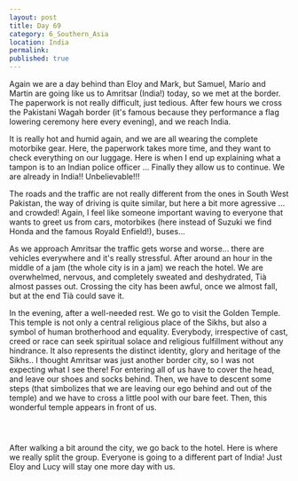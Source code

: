```yaml
---
layout: post
title: Day 69
category: 6_Southern_Asia
location: India
permalink: 
published: true
---
```


Again we are a day behind than Eloy and Mark, but Samuel, Mario and Martin are going like us to Amritsar (India!) today, so we met at the border. The paperwork is not really difficult, just tedious. After few hours we cross the Pakistani Wagah border (it's famous because they performance a flag lowering ceremony here every evening), and we reach India.

It is really hot and humid again, and we are all wearing the complete motorbike gear. Here, the paperwork takes more time, and they want to check everything on our luggage. Here is when I end up explaining what a tampon is to an Indian police officer ... Finally they allow us to continue. We are already in India!! Unbelievable!!!

The roads and the traffic are not really different from the ones in South West Pakistan, the way of driving is quite similar, but here a bit more agressive ... and crowded! Again, I feel like someone important waving to everyone that wants to greet us from cars, motorbikes (here instead of Suzuki we find Honda and the famous Royald Enfield!), buses...

As we approach Amritsar the traffic gets worse and worse... there are vehicles everywhere and it's really stressful. After around an hour in the middle of a jam (the whole city is in a jam) we reach the hotel. We are overwhelmed, nervous, and completely sweated and deshydrated, Tià almost passes out. Crossing the city has been awful, once we almost fall, but at the end Tià could save it.

In the evening, after a well-needed rest. We go to visit the Golden Temple. This temple is not only a central religious place of the Sikhs, but also a symbol of human brotherhood and equality. Everybody, irrespective of cast, creed or race can seek spiritual solace and religious fulfillment without any hindrance. It also represents the distinct identity, glory and heritage of the Sikhs.. I thought Amritsar was just another border city, so I was not expecting what I see there! For entering all of us have to cover the head, and leave our shoes and socks behind. Then, we have to descent some steps (that simbolizes that we are leaving our ego behind and out of the temple) and we have to cross a little pool with our bare feet. Then, this wonderful temple appears in front of us.

<p><a
href="https://lh3.googleusercontent.com/IS0a-Ehe-9_CHfHnEKaX4M7lQg5WK2_3NuuFCyC1a_KGVapFaQaV0yo8pg2OYMNHeFkNtn_ga-5QkKhJhajIQqHxBbaCsUkfbKZDsiWJWlH4R4DF9R2vYj3-lWTMeF3aLY71QqRN_9bJfzW1DnWBI3uaf801Mh7VcMr8eV5qs6BhCE_UU7C-Zur24f7vCv_Oz3qKcScQtb9n2sJRY55SaEN0v7S7XTFdqUoI-A5EqERnEqwR0vWDbbXLsaxClW3voKodCEaTMUquMdNTySgXHFRbwon8DZ_Mr89wUcZAsmXh8PqLwQZXyMJgy21r64nzBazuBfvtkjvBP0KZdF1hX7QsTCLeOGdt8xoTA44eRtx6WZYBQzuCLVgi846kTMoD495H73IZWs77aEGtnTu8kWWolaZapKvae8QAWqw59QQf0Gko5jDE9IFdCwYfVZ6cdJcJDtoiuGO8xhcfley9FrSetVdR53QbrcgJpvE5LTLZ3kgMZgY7BivCUhnkReGOXUj5GOratqrLKhFUvX_YJbZK6ago8PCM550D0ko4MSogTr2Mc3EY2Un_77X-ZeiRBn11Zt-cVPf1C_fQMJhDlApwa6a8uJfNn28suK1jBlXT6WXlEdSTWXUPT9UNAONZm003YoW8nkQCuNvgGkVpiTPIs5pJP7QOT7dKazTCMSBjG8WLdLT0exAwBw=w1043-h782-no"><img 
src="https://lh3.googleusercontent.com/IS0a-Ehe-9_CHfHnEKaX4M7lQg5WK2_3NuuFCyC1a_KGVapFaQaV0yo8pg2OYMNHeFkNtn_ga-5QkKhJhajIQqHxBbaCsUkfbKZDsiWJWlH4R4DF9R2vYj3-lWTMeF3aLY71QqRN_9bJfzW1DnWBI3uaf801Mh7VcMr8eV5qs6BhCE_UU7C-Zur24f7vCv_Oz3qKcScQtb9n2sJRY55SaEN0v7S7XTFdqUoI-A5EqERnEqwR0vWDbbXLsaxClW3voKodCEaTMUquMdNTySgXHFRbwon8DZ_Mr89wUcZAsmXh8PqLwQZXyMJgy21r64nzBazuBfvtkjvBP0KZdF1hX7QsTCLeOGdt8xoTA44eRtx6WZYBQzuCLVgi846kTMoD495H73IZWs77aEGtnTu8kWWolaZapKvae8QAWqw59QQf0Gko5jDE9IFdCwYfVZ6cdJcJDtoiuGO8xhcfley9FrSetVdR53QbrcgJpvE5LTLZ3kgMZgY7BivCUhnkReGOXUj5GOratqrLKhFUvX_YJbZK6ago8PCM550D0ko4MSogTr2Mc3EY2Un_77X-ZeiRBn11Zt-cVPf1C_fQMJhDlApwa6a8uJfNn28suK1jBlXT6WXlEdSTWXUPT9UNAONZm003YoW8nkQCuNvgGkVpiTPIs5pJP7QOT7dKazTCMSBjG8WLdLT0exAwBw=w1043-h782-no" alt=""></a></p>

<p><a
href="https://lh3.googleusercontent.com/6K11Z-VM4ft9qjxzq0DRpNHfszmuRh6MRy8S4rPw-FHaeEDpHay2moVM82_8XE2iMLjcsOsZ0TFkSPWqE3XnEAfEAjM_nDIVSOsIr-DZM0EOBzA8VapOkHd5Sk2xsVRwtv6DbvsgxscFchQn4UxCcr1jqRa7D_HfGbwiNH5JKIKMP7HCrymLK2e3yQ0x-K7hEvVWW8D2JMVfqSS-2OlJFwYQisN1zNPRBSyvmTVfjYfD1NDTVp4axwEsvhvnwnycMcurGyKZ2WCjccDBAxiaSXQ3YZcVwIgGxrc2fcauBu83DvWp-ubRBvE4NFzJYT5kkP6HrBnKipyyQ6Jfp3LmhgOIbTGSl8lKoFJRd32JvVVhXtrgZ5wFbiQPTKodarFz0YUTzIkP88O9oM1FKPgu-K6P3dv2TLwKcLSpa8iqT65FrZxLqkkRpqePYhFxRN9PG9qph2ZarfIInnDkqR9lEZv-Z7W_anjnFzJeKvuR-qVZNYl2IiF9w-usu94ZlrFqvDQV0R_0s_CkIl08GzPsnyopjhjhpncVON-wvagBajRzCn_umwd5yrXG6fLYzriUrJh92hmL9xwjxddBsgKpRIzhcc6YlSbngeOJEhy4M3Qq37deEK2B7ECRi26og8jQ4m-eb45KNPgcx_nQfQdv-CvN6fPmkXCI4mtAbj7PNJzVuZlx59dKb7RZxg=w835-h626-no"><img 
src="https://lh3.googleusercontent.com/6K11Z-VM4ft9qjxzq0DRpNHfszmuRh6MRy8S4rPw-FHaeEDpHay2moVM82_8XE2iMLjcsOsZ0TFkSPWqE3XnEAfEAjM_nDIVSOsIr-DZM0EOBzA8VapOkHd5Sk2xsVRwtv6DbvsgxscFchQn4UxCcr1jqRa7D_HfGbwiNH5JKIKMP7HCrymLK2e3yQ0x-K7hEvVWW8D2JMVfqSS-2OlJFwYQisN1zNPRBSyvmTVfjYfD1NDTVp4axwEsvhvnwnycMcurGyKZ2WCjccDBAxiaSXQ3YZcVwIgGxrc2fcauBu83DvWp-ubRBvE4NFzJYT5kkP6HrBnKipyyQ6Jfp3LmhgOIbTGSl8lKoFJRd32JvVVhXtrgZ5wFbiQPTKodarFz0YUTzIkP88O9oM1FKPgu-K6P3dv2TLwKcLSpa8iqT65FrZxLqkkRpqePYhFxRN9PG9qph2ZarfIInnDkqR9lEZv-Z7W_anjnFzJeKvuR-qVZNYl2IiF9w-usu94ZlrFqvDQV0R_0s_CkIl08GzPsnyopjhjhpncVON-wvagBajRzCn_umwd5yrXG6fLYzriUrJh92hmL9xwjxddBsgKpRIzhcc6YlSbngeOJEhy4M3Qq37deEK2B7ECRi26og8jQ4m-eb45KNPgcx_nQfQdv-CvN6fPmkXCI4mtAbj7PNJzVuZlx59dKb7RZxg=w835-h626-no" alt=""></a></p>

<p><a
href="https://lh3.googleusercontent.com/j_paC3pvNZV3MBjaNQiFjM74bNQ1klzB8ANKA3S-ymuLUm_F5zxpGcuC2NIhovfRMzKOlAdJAlGmUWYdZqoD9GlSTm20zK_3q61v776k7z-1kWNeIrMGNn5jl8n9cKvZc0cDbpw78EVP_6ThtRpHOD8Jdg2nqyAHrNxTGe78oDrCOKE_ER8o8lJBTTLzwETBN6kPVLvC0ge4qEFStA3PVzoo7FQ6ogvhx_9FIC81NsSzEAGwXILySrAo3Eso4uhIbuP0NtNocupS4dwZulbMo6u31HuVPPWg5xzSzrZyku2MBvWvQ34uaq3UnOvf4bzm2FEhqfopHPi6iXdl2vOVD_8CmoY7vo-eEBXT5PUTV4p2TWljYeP6gZLaATP9h1F2Qu9UmAGrq0h1bfJL7kFZp5kXVRUfZ0PENYx00Rl5QBAYjx9L7naOhanHFmeVoOJEgxgJYtD2e2LfiCjSPLBzq0w1JYyZ8GVK-foTFfmYTWACPekZAd-b8MQhSoPE0ErLeOOwfpLw3e0KXJU5prg4Y0319QPTT_Z1K_dPf7r6j9Pjtb3D7TDNcw1kXDNrDSk4KdK65W6GxnvmeIx4cTzJ5JoNO7dtkG2YfFmbUSDiOyyxUDLN2-cPdGJyXneCq1R-eUkTBXh9BvDT_CxHw5yUaAwOFZp-ejrLv2qLIGNljXt355Nb6fJyF2j54w=w1044-h783-no"><img 
src="https://lh3.googleusercontent.com/j_paC3pvNZV3MBjaNQiFjM74bNQ1klzB8ANKA3S-ymuLUm_F5zxpGcuC2NIhovfRMzKOlAdJAlGmUWYdZqoD9GlSTm20zK_3q61v776k7z-1kWNeIrMGNn5jl8n9cKvZc0cDbpw78EVP_6ThtRpHOD8Jdg2nqyAHrNxTGe78oDrCOKE_ER8o8lJBTTLzwETBN6kPVLvC0ge4qEFStA3PVzoo7FQ6ogvhx_9FIC81NsSzEAGwXILySrAo3Eso4uhIbuP0NtNocupS4dwZulbMo6u31HuVPPWg5xzSzrZyku2MBvWvQ34uaq3UnOvf4bzm2FEhqfopHPi6iXdl2vOVD_8CmoY7vo-eEBXT5PUTV4p2TWljYeP6gZLaATP9h1F2Qu9UmAGrq0h1bfJL7kFZp5kXVRUfZ0PENYx00Rl5QBAYjx9L7naOhanHFmeVoOJEgxgJYtD2e2LfiCjSPLBzq0w1JYyZ8GVK-foTFfmYTWACPekZAd-b8MQhSoPE0ErLeOOwfpLw3e0KXJU5prg4Y0319QPTT_Z1K_dPf7r6j9Pjtb3D7TDNcw1kXDNrDSk4KdK65W6GxnvmeIx4cTzJ5JoNO7dtkG2YfFmbUSDiOyyxUDLN2-cPdGJyXneCq1R-eUkTBXh9BvDT_CxHw5yUaAwOFZp-ejrLv2qLIGNljXt355Nb6fJyF2j54w=w1044-h783-no" alt=""></a></p>

After walking a bit around the city, we go back to the hotel. Here is where we really split the group. Everyone is going to a different part of India! Just Eloy and Lucy will stay one more day with us.